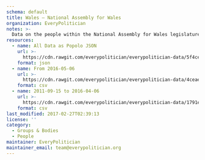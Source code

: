 ```yaml
---
schema: default
title: Wales — National Assembly for Wales
organization: EveryPolitician
notes: >-
  Data on the people within the National Assembly for Wales legislature of Wales.
resources:
  - name: All Data as Popolo JSON
    url: >-
      https://cdn.rawgit.com/everypolitician/everypolitician-data/5f4ce5e5785112e631f9635e3e2e6ad120d9cac8/data/Wales/Assembly/ep-popolo-v1.0.json
    format: json
  - name: From 2016-05-06
    url: >-
      https://cdn.rawgit.com/everypolitician/everypolitician-data/4ceae6458cde38eee13dec0b15b717d16348cc1b/data/Wales/Assembly/term-5.csv
    format: csv
  - name: 2011-09-15 to 2016-04-06
    url: >-
      https://cdn.rawgit.com/everypolitician/everypolitician-data/1791e1be633e7f915ab65fcce51bd55395c1114b/data/Wales/Assembly/term-4.csv
    format: csv
last_modified: 2017-02-27T02:39:13
license: ''
category:
  - Groups & Bodies
  - People
maintainer: EveryPolitician
maintainer_email: team@everypolitician.org
---
```

